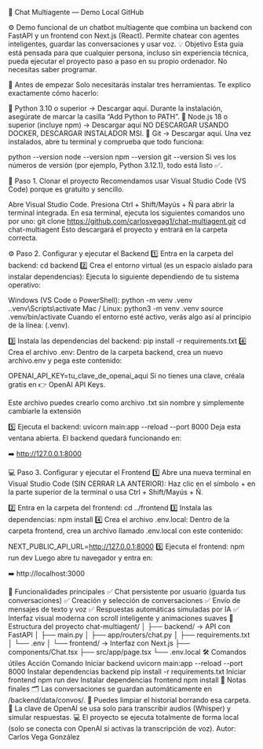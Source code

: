 💬 Chat Multiagente — Demo Local
GitHub

⚙️ Demo funcional de un chatbot multiagente que combina un backend con FastAPI y un frontend con Next.js (React). Permite chatear con agentes inteligentes, guardar las conversaciones y usar voz.
💡 Objetivo
Esta guía está pensada para que cualquier persona, incluso sin experiencia técnica, pueda ejecutar el proyecto paso a paso en su propio ordenador. No necesitas saber programar.

🚀 Antes de empezar
Solo necesitarás instalar tres herramientas. Te explico exactamente cómo hacerlo:

🐍 Python 3.10 o superior → Descargar aquí. Durante la instalación, asegúrate de marcar la casilla “Add Python to PATH”.
🧩 Node.js 18 o superior (incluye npm) → Descargar aquí NO DESCARGAR USANDO DOCKER, DESCARGAR INSTALADOR MSI.
🔧 Git → Descargar aquí.
Una vez instalados, abre tu terminal y comprueba que todo funciona:

python --version
node --version
npm --version
git --version
Si ves los números de versión (por ejemplo, Python 3.12.1), todo está listo ✅.

🧱 Paso 1. Clonar el proyecto
Recomendamos usar Visual Studio Code (VS Code) porque es gratuito y sencillo.

Abre Visual Studio Code.
Presiona Ctrl + Shift/Mayús + Ñ para abrir la terminal integrada.
En esa terminal, ejecuta los siguientes comandos uno por uno:
git clone https://github.com/carlosvegag1/chat-multiagent.git
cd chat-multiagent
Esto descargará el proyecto y entrará en la carpeta correcta.

⚙️ Paso 2. Configurar y ejecutar el Backend
1️⃣ Entra en la carpeta del backend:
cd backend
2️⃣ Crea el entorno virtual (es un espacio aislado para instalar dependencias):
Ejecuta lo siguiente dependiendo de tu sistema operativo:

Windows (VS Code o PowerShell):
python -m venv .venv
.\.venv\Scripts\activate
Mac / Linux:
python3 -m venv .venv
source .venv/bin/activate
Cuando el entorno esté activo, verás algo así al principio de la línea: (.venv).

3️⃣ Instala las dependencias del backend:
pip install -r requirements.txt
4️⃣ Crea el archivo .env:
Dentro de la carpeta backend, crea un nuevo archivo.env y pega este contenido:

OPENAI_API_KEY=tu_clave_de_openai_aqui
Si no tienes una clave, créala gratis en 👉 OpenAI API Keys.

Este archivo puedes crearlo como archivo .txt sin nombre y simplemente cambiarle la extensión

5️⃣ Ejecuta el backend:
uvicorn main:app --reload --port 8000
Deja esta ventana abierta. El backend quedará funcionando en:

➡️ http://127.0.0.1:8000

💻 Paso 3. Configurar y ejecutar el Frontend
1️⃣ Abre una nueva terminal en Visual Studio Code (SIN CERRAR LA ANTERIOR):
Haz clic en el símbolo + en la parte superior de la terminal o usa Ctrl + Shift/Mayús + Ñ.

2️⃣ Entra en la carpeta del frontend:
cd ../frontend
3️⃣ Instala las dependencias:
npm install
4️⃣ Crea el archivo .env.local:
Dentro de la carpeta frontend, crea un archivo llamado .env.local con este contenido:

NEXT_PUBLIC_API_URL=http://127.0.0.1:8000
5️⃣ Ejecuta el frontend:
npm run dev
Luego abre tu navegador y entra en:

➡️ http://localhost:3000

🎤 Funcionalidades principales
✅ Chat persistente por usuario (guarda tus conversaciones)
✅ Creación y selección de conversaciones
✅ Envío de mensajes de texto y voz
✅ Respuestas automáticas simuladas por IA
✅ Interfaz visual moderna con scroll inteligente y animaciones suaves
🧩 Estructura del proyecto
chat-multiagent/
│
├── backend/        → API con FastAPI
│   ├── main.py
│   ├── app/routers/chat.py
│   ├── requirements.txt
│   └── .env
│
└── frontend/       → Interfaz con Next.js
    ├── components/Chat.tsx
    ├── src/app/page.tsx
    └── .env.local
🛠️ Comandos útiles
Acción	Comando
Iniciar backend	uvicorn main:app --reload --port 8000
Instalar dependencias backend	pip install -r requirements.txt
Iniciar frontend	npm run dev
Instalar dependencias frontend	npm install
🧠 Notas finales
🗂️ Las conversaciones se guardan automáticamente en /backend/data/convos/.
🧹 Puedes limpiar el historial borrando esa carpeta.
🔐 La clave de OpenAI se usa solo para transcribir audios (Whisper) y simular respuestas.
💻 El proyecto se ejecuta totalmente de forma local (solo se conecta con OpenAI si activas la transcripción de voz).
Autor: Carlos Vega González
